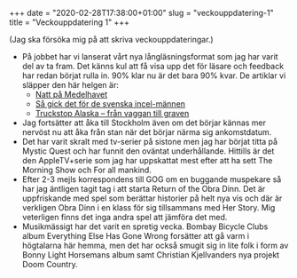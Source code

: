 +++
date = "2020-02-28T17:38:00+01:00"
slug = "veckouppdatering-1"
title = "Veckouppdatering 1"
+++

(Jag ska försöka mig på att skriva veckouppdateringar.)

- På jobbet har vi lanserat vårt nya långläsningsformat som jag har varit del av ta fram. Det känns kul att få visa upp det för läsare och feedback har redan börjat rulla in. 90% klar nu är det bara 90% kvar. De artiklar vi släpper den här helgen är:
	- [Natt på Medelhavet](https://feature.etc.se/utrikes/natt-paa-medelhavet)
	- [Så gick det för de svenska incel-männen](https://feature.etc.se/inrikes/incelmaennen)
	- [Truckstop Alaska – från vaggan till graven](https://feature.etc.se/kultur/truckstop-alaska)
- Jag fortsätter att åka till Stockholm även om det börjar kännas mer nervöst nu att åka från stan när det börjar närma sig ankomstdatum.
- Det har varit skralt med tv-serier på sistone men jag har börjat titta på Mystic Quest och har funnit den oväntat underhållande. Hittills är det den AppleTV+serie som jag har uppskattat mest efter att ha sett The Morning Show och For all mankind.
- Efter 2-3 mejls korrespondens till GOG om en buggande muspekare så har jag äntligen tagit tag i att starta Return of the Obra Dinn. Det är uppfriskande med spel som berättar historier på helt nya vis och där är verkligen Obra Dinn i en klass för sig tillsammans med Her Story. Mig veterligen finns det inga andra spel att jämföra det med.
- Musikmässigt har det varit en spretig vecka. Bombay Bicycle Clubs album Everything Else Has Gone Wrong forsätter att gå varm i högtalarna här hemma, men det har också smugit sig in lite folk i form av Bonny Light Horsemans album samt Christian Kjellvanders nya projekt Doom Country.

